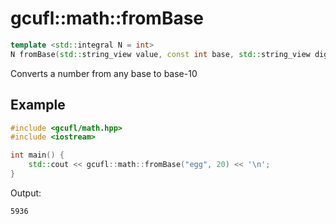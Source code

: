 # gcufl::math::fromBase
```cpp
template <std::integral N = int>
N fromBase(std::string_view value, const int base, std::string_view digits = "0123456789abcdefghijklmnopqrstuvwxyz") noexcept;
```
Converts a number from any base to base-10
## Example
```cpp
#include <gcufl/math.hpp>
#include <iostream>

int main() {
	std::cout << gcufl::math::fromBase("egg", 20) << '\n';
}
```
Output:
```
5936
```
